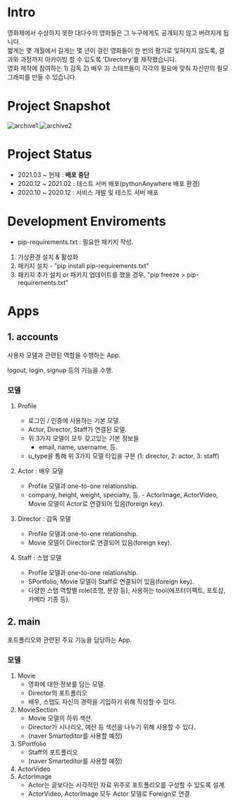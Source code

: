 # Intro
영화제에서 수상하지 못한 대다수의 영화들은 그 누구에게도 공개되지 않고 버려지게 됩니다.   
짧게는 몇 개월에서 길게는 몇 년이 걸린 영화들이 한 번의 평가로 잊혀지지 않도록, 결과와 과정까지 아카이빙 할 수 있도록 'Directory'를 제작했습니다.   
영화 제작에 참여하는 1) 감독 2) 배우 3) 스태프들이 각각의 필요에 맞춰 자신만의 필모그래피를 만들 수 있습니다.

# Project Snapshot
![archive1](https://user-images.githubusercontent.com/22267559/155932255-41c1248a-2768-4f34-9bee-2564eb069b6a.png)
![archive2](https://user-images.githubusercontent.com/22267559/155932265-10cee754-27f0-44b3-8fca-503bb9a7f869.png)

# Project Status
- 2021.03 ~ 현재 : **배포 중단**
- 2020.12 ~ 2021.02 : 테스트 서버 배포(pythonAnywhere 배포 환경)
- 2020.10 ~ 2020.12 : 서비스 개발 및 테스트 서버 배포


# Development Enviroments

- pip-requirements.txt : 필요한 패키지 작성.

1. 가상환경 설치 & 활성화
2. 패키지 설치 - "pip install pip-requirements.txt"
3. 패키지 추가 설치 or 패키지 업데이트를 했을 경우,
   "pip freeze > pip-requirements.txt"

# Apps

## 1. accounts

사용자 모델과 관련된 역할을 수행하는 App.

logout, login, signup 등의 기능을 수행.

### 모델

1. Profile

   - 로그인 / 인증에 사용하는 기본 모델.
   - Actor, Director, Staff가 연결된 모델.
   - 위 3가지 모델이 모두 갖고있는 기본 정보들
     - email, name, username, 등.
   - u_type을 통해 위 3가지 모델 타입을 구분 (1: director, 2: actor, 3: staff)

2. Actor
   : 배우 모델

   - Profile 모델과 one-to-one relationship.
   - company, height, weight, specialty, 등. - ActorImage, ActorVideo, Movie 모델이 Actor로 연결되어 있음(foreign key).

3. Director
   : 감독 모델

   - Profile 모델과 one-to-one relationship.
   - Movie 모델이 Director로 연결되어 있음(foreign key).

4. Staff
   : 스탭 모델
   - Profile 모델과 one-to-one relationship.
   - SPortfolio, Movie 모델이 Staff로 연결되어 있음(foreign key).
   - 다양한 스탭 역할별 role(조명, 분장 등), 사용하는 tool(에프터이펙트, 포토샵, 카메라 기종 등).

## 2. main

포트폴리오와 관련된 주요 기능을 담당하는 App.

### 모델

1. Movie
   - 영화에 대한 정보를 담는 모델.
   - Director의 포트폴리오
   - 배우, 스탭도 자신의 경력을 기입하기 위해 작성할 수 있다.
1. MovieSection
   - Movie 모델의 하위 섹션.
   - Director가 시나리오, 예산 등 섹션을 나누기 위해 사용할 수 있다.
   - (naver Smarteditor를 사용할 예정)
1. SPortfolio
   - Staff의 포트폴리오
   - (naver Smarteditor를 사용할 예정)
1. ActorVideo
1. ActorImage
   - Actor는 글보다는 시각적인 자료 위주로 포트폴리오를 구성할 수 있도록 설계.
   - ActorVideo, ActorImage 모두 Actor 모델로 Foreign로 연결.
